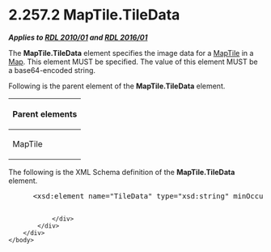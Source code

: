 <html dir="LTR" xmlns:mshelp="http://msdn.microsoft.com/mshelp" xmlns:ddue="http://ddue.schemas.microsoft.com/authoring/2003/5" xmlns:xlink="http://www.w3.org/1999/xlink" xmlns:tool="http://www.microsoft.com/tooltip">
    <head>
        <meta http-equiv="Content-Type" content="text/html; CHARSET=utf-8"></meta>
        <meta name="save" content="history"></meta>
        <title>2.257.2 MapTile.TileData</title>
        <xml>
            <mshelp:toctitle title="2.257.2 MapTile.TileData"></mshelp:toctitle>
            <mshelp:rltitle title="[MS-RDL]: MapTile.TileData"></mshelp:rltitle>
            <mshelp:keyword index="A" term="4de96b11-bc75-42e7-8b35-c4288ab790a5"></mshelp:keyword>
            <mshelp:attr name="DCSext.ContentType" value="open specification"></mshelp:attr>
            <mshelp:attr name="AssetID" value="4de96b11-bc75-42e7-8b35-c4288ab790a5"></mshelp:attr>
            <mshelp:attr name="TopicType" value="kbRef"></mshelp:attr>
            <mshelp:attr name="DCSext.Title" value="[MS-RDL]: MapTile.TileData" />
        </xml>
    </head>
    <body>
        <div id="header">
            <h1 class="heading">2.257.2 MapTile.TileData</h1>
        </div>
        <div id="mainSection">
            <div id="mainBody">
                <div id="allHistory" class="saveHistory"></div>
                <div id="sectionSection0" class="section" name="collapseableSection">
                    

<p><b><i>Applies to </i></b><a href="3428e690-a348-4ec7-8a6a-8efb42d2cdee.md"><b><i>RDL 2010/01</i></b></a><b><i>
and </i></b><a href="52ce3983-2bfc-4e72-9359-42aaf5fe4509.md"><b><i>RDL 2016/01</i></b></a></p>

<p>The <b>MapTile.TileData</b> element specifies the image data
for a <a href="46a1e077-3d67-4b7c-a652-c36b724dfc28.md">MapTile</a> in a <a href="fd166dd8-6772-4507-b3f6-50a2b7cfd6ac.md">Map</a>. This element MUST be
specified. The value of this element MUST be a base64-encoded string.</p>

<p>Following is the parent element of the <b>MapTile.TileData</b>
element.</p>

<table>
 <thead>
  <tr>
   <th>
   <p>Parent elements</p>
   </th>
  </tr>
 </thead>
 <tr>
  <td>
  <p>MapTile</p>
  </td>
 </tr>
</table>

<p>The following is the XML Schema definition of the <b>MapTile.TileData</b>
element.</p>

<dl>
<dd>
<div><pre> &lt;xsd:element name=&quot;TileData&quot; type=&quot;xsd:string&quot; minOccurs=&quot;1&quot; /&gt;
  
</pre></div>
</dd></dl>


                </div>
            </div>
        </div>
    </body>
</html>